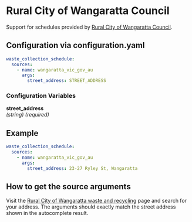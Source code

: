 # Rural City of Wangaratta Council

Support for schedules provided by [Rural City of Wangaratta Council](https://www.wangaratta.vic.gov.au/Services/Waste-Recycling/Kerbside-Collection/Check-your-bin-day).

## Configuration via configuration.yaml

```yaml
waste_collection_schedule:
  sources:
    - name: wangaratta_vic_gov_au
      args:
        street_address: STREET_ADDRESS
```

### Configuration Variables

**street_address**  
*(string) (required)*

## Example

```yaml
waste_collection_schedule:
  sources:
    - name: wangaratta_vic_gov_au
      args:
        street_address: 23-27 Ryley St, Wangaratta
```

## How to get the source arguments

Visit the [Rural City of Wangaratta waste and recycling](https://www.wangaratta.vic.gov.au/Services/Waste-Recycling/Kerbside-Collection/Check-your-bin-day) page and search for your address. The arguments should exactly match the street address shown in the autocomplete result.
